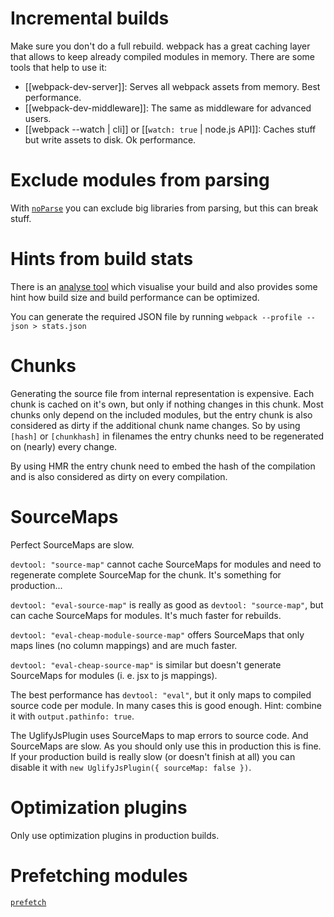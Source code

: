 # Incremental builds

Make sure you don't do a full rebuild. webpack has a great caching layer that allows to keep already compiled modules in memory. There are some tools that help to use it:

* [[webpack-dev-server]]: Serves all webpack assets from memory. Best performance.
* [[webpack-dev-middleware]]: The same as middleware for advanced users.
* [[webpack --watch | cli]] or [[`watch: true` | node.js API]]: Caches stuff but write assets to disk. Ok performance.

# Exclude modules from parsing

With [`noParse`](http://webpack.github.io/docs/configuration.html#module-noparse) you can exclude big libraries from parsing, but this can break stuff.

# Hints from build stats

There is an [analyse tool](http://webpack.github.io/analyse/) which visualise your build and also provides some hint how build size and build performance can be optimized.

You can generate the required JSON file by running `webpack --profile --json > stats.json`

# Chunks

Generating the source file from internal representation is expensive. Each chunk is cached on it's own, but only if nothing changes in this chunk. Most chunks only depend on the included modules, but the entry chunk is also considered as dirty if the additional chunk name changes. So by using `[hash]` or `[chunkhash]` in filenames the entry chunks need to be regenerated on (nearly) every change.

By using HMR the entry chunk need to embed the hash of the compilation and is also considered as dirty on every compilation.

# SourceMaps

Perfect SourceMaps are slow.

`devtool: "source-map"` cannot cache SourceMaps for modules and need to regenerate complete SourceMap for the chunk. It's something for production...

`devtool: "eval-source-map"` is really as good as `devtool: "source-map"`, but can cache SourceMaps for modules. It's much faster for rebuilds.

`devtool: "eval-cheap-module-source-map"` offers SourceMaps that only maps lines (no column mappings) and are much faster.

`devtool: "eval-cheap-source-map"` is similar but doesn't generate SourceMaps for modules (i. e. jsx to js mappings).

The best performance has `devtool: "eval"`, but it only maps to compiled source code per module. In many cases this is good enough. Hint: combine it with `output.pathinfo: true`.

The UglifyJsPlugin uses SourceMaps to map errors to source code. And SourceMaps are slow. As you should only use this in production this is fine. If your production build is really slow (or doesn't finish at all) you can disable it with `new UglifyJsPlugin({ sourceMap: false })`.

# Optimization plugins

Only use optimization plugins in production builds.

# Prefetching modules

[`prefetch`](http://webpack.github.io/docs/list-of-plugins.html#prefetchplugin)

